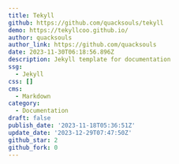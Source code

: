 ```yaml
---
title: Tekyll
github: https://github.com/quacksouls/tekyll
demo: https://tekyllcoo.github.io/
author: quacksouls
author_link: https://github.com/quacksouls
date: 2023-11-30T06:18:56.896Z
description: Jekyll template for documentation
ssg:
  - Jekyll
css: []
cms:
  - Markdown
category:
  - Documentation
draft: false
publish_date: '2023-11-18T05:36:51Z'
update_date: '2023-12-29T07:47:50Z'
github_star: 2
github_fork: 0
---
```

